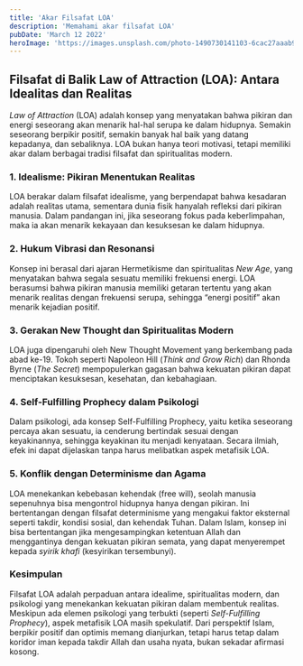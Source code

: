 ```yaml
---
title: 'Akar Filsafat LOA'
description: 'Memahami akar filsafat LOA'
pubDate: 'March 12 2022'
heroImage: 'https://images.unsplash.com/photo-1490730141103-6cac27aaab94?q=80&w=1470&auto=format&fit=crop&ixlib=rb-4.0.3&ixid=M3wxMjA3fDB8MHxwaG90by1wYWdlfHx8fGVufDB8fHx8fA%3D%3D'
---
```


## Filsafat di Balik Law of Attraction (LOA): Antara Idealitas dan Realitas

*Law of Attraction* (LOA) adalah konsep yang menyatakan bahwa pikiran dan energi seseorang akan menarik hal-hal serupa ke dalam hidupnya. Semakin seseorang berpikir positif, semakin banyak hal baik yang datang kepadanya, dan sebaliknya. LOA bukan hanya teori motivasi, tetapi memiliki akar dalam berbagai tradisi filsafat dan spiritualitas modern.

### 1. Idealisme: Pikiran Menentukan Realitas  
LOA berakar dalam filsafat idealisme, yang berpendapat bahwa kesadaran adalah realitas utama, sementara dunia fisik hanyalah refleksi dari pikiran manusia. Dalam pandangan ini, jika seseorang fokus pada keberlimpahan, maka ia akan menarik kekayaan dan kesuksesan ke dalam hidupnya.

### 2. Hukum Vibrasi dan Resonansi  
Konsep ini berasal dari ajaran Hermetikisme dan spiritualitas *New Age*, yang menyatakan bahwa segala sesuatu memiliki frekuensi energi. LOA berasumsi bahwa pikiran manusia memiliki getaran tertentu yang akan menarik realitas dengan frekuensi serupa, sehingga “energi positif” akan menarik kejadian positif.

### 3. Gerakan New Thought dan Spiritualitas Modern  
LOA juga dipengaruhi oleh New Thought Movement yang berkembang pada abad ke-19. Tokoh seperti Napoleon Hill (*Think and Grow Rich*) dan Rhonda Byrne (*The Secret*) mempopulerkan gagasan bahwa kekuatan pikiran dapat menciptakan kesuksesan, kesehatan, dan kebahagiaan.

### 4. Self-Fulfilling Prophecy dalam Psikologi  
Dalam psikologi, ada konsep Self-Fulfilling Prophecy, yaitu ketika seseorang percaya akan sesuatu, ia cenderung bertindak sesuai dengan keyakinannya, sehingga keyakinan itu menjadi kenyataan. Secara ilmiah, efek ini dapat dijelaskan tanpa harus melibatkan aspek metafisik LOA.

### 5. Konflik dengan Determinisme dan Agama  
LOA menekankan kebebasan kehendak (free will), seolah manusia sepenuhnya bisa mengontrol hidupnya hanya dengan pikiran. Ini bertentangan dengan filsafat determinisme yang mengakui faktor eksternal seperti takdir, kondisi sosial, dan kehendak Tuhan. Dalam Islam, konsep ini bisa bertentangan jika mengesampingkan ketentuan Allah dan menggantinya dengan kekuatan pikiran semata, yang dapat menyerempet kepada *syirik khafi* (kesyirikan tersembunyi).

### Kesimpulan  
Filsafat LOA adalah perpaduan antara idealime, spiritualitas modern, dan psikologi yang menekankan kekuatan pikiran dalam membentuk realitas. Meskipun ada elemen psikologi yang terbukti (seperti *Self-Fulfilling Prophecy*), aspek metafisik LOA masih spekulatif. Dari perspektif Islam, berpikir positif dan optimis memang dianjurkan, tetapi harus tetap dalam koridor iman kepada takdir Allah dan usaha nyata, bukan sekadar afirmasi kosong.



